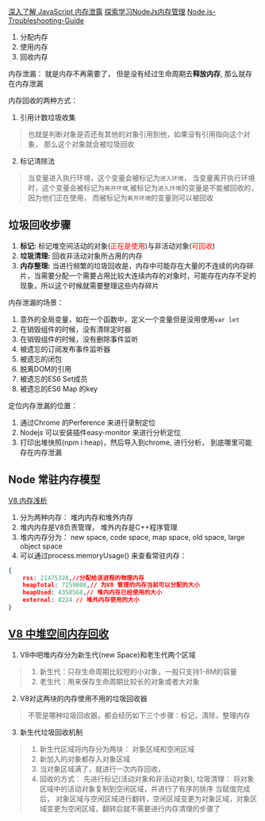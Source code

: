 [深入了解 JavaScript 内存泄露](https://juejin.im/post/5d68baf6e51d4561e224a384)
[探索学习NodeJs内存管理](https://www.jianshu.com/p/4679f3e5e340)
[Node.js-Troubleshooting-Guide](https://github.com/aliyun-node/Node.js-Troubleshooting-Guide)

1. 分配内存
2. 使用内存
3. 回收内存

内存泄漏： 就是内存不再需要了， 但是没有经过生命周期去**释放内存**, 那么就存在内存泄漏

内存回收的两种方式：
1. 引用计数垃圾收集
> 也就是判断对象是否还有其他的对象引用到他，如果没有引用指向这个对象， 那么这个对象就会被垃圾回收
2. 标记清除法
> 当变量进入执行环境，这个变量会被标记为`进入环境`， 当变量离开执行环境时，这个变量会被标记为`离开环境`,被标记为`进入环境`的变量是不能被回收的，因为他们正在使用， 而被标记为`离开环境`的变量则可以被回收

## 垃圾回收步骤
1. **标记:** 标记堆空间活动的对象(<font color=red>正在是使用</font>)与非活动对象(<font color=red>可回收</font>)
2. **垃圾清理:** 回收非活动对象所占用的内存
3. **内存整理:** 当进行频繁的垃圾回收是，内存中可能存在大量的不连续的内存碎片，当需要分配一个需要占用比较大连续内存的对象时，可能存在内存不足的现象，所以这个时候就需要整理这些内存碎片

内存泄漏的场景：
1. 意外的全局变量，如在一个函数中，定义一个变量但是没用使用`var let`
2. 在销毁组件的时候，没有清除定时器
3. 在销毁组件的时候，没有删除事件监听
4. 被遗忘的订阅发布事件监听器
5. 被遗忘的闭包
6. 脱离DOM的引用
7. 被遗忘的ES6 Set成员
8. 被遗忘的ES6 Map 的key 

定位内存泄漏的位置：
1. 通过Chrome 的Perference 来进行录制定位
2. Nodejs 可以安装插件easy-monitor 来进行分析定位
3. 打印出堆快照(npm i heap)，然后导入到chrome, 进行分析， 到底哪里可能存在内存泄漏

## Node 常驻内存模型
[V8 内存浅析](https://zhuanlan.zhihu.com/p/33816534)
1. 分为两种内存： 堆内内存和堆外内存
2. 堆内内存是V8负责管理， 堆外内存是C++程序管理
3. 堆内内存分为： new space, code space, map space, old space, large object space
4. 可以通过process.memoryUsage() 来查看常驻内存： 
```json
{ 
    rss: 21475328,//分配给该进程的物理内存
    heapTotal: 7159808,// 为V8 管理的内存当前可以分配的大小
    heapUsed: 4358568,// 堆内内存已经使用的大小
    external: 8224 // 堆外内存使用的大小
}
```
## [V8 中堆空间内存回收](https://github.com/sisterAn/JavaScript-Algorithms/issues/24)

1. V8中吧堆内存分为新生代(new Space)和老生代两个区域
> 1. 新生代：只存生命周期比较短的小对象，一般只支持1-8M的容量
> 2. 老生代：用来保存生命周期比较长的对象或者大对象
2. V8对这两块的内存使用不用的垃圾回收器
> 不管是哪种垃圾回收器，都会经历如下三个步骤：标记，清除，整理内存
3. 新生代垃圾回收机制
> 1. 新生代区域将内存分为两块： 对象区域和空闲区域
> 2. 新加入的对象都存入对象区域
> 3. 当对象区域满了，就进行一次内存回收，
> 4. 回收的方式： 先进行标记(活动对象和非活动对象), 垃圾清理： 将对象区域中的活动对象复制到空闲区域，并进行了有序的排序
> 当赋值完成后， 对象区域与空闲区域进行翻转，空闲区域变更为对象区域，对象区域变更为空闲区域，翻转后就不需要进行内存清理的步骤了

